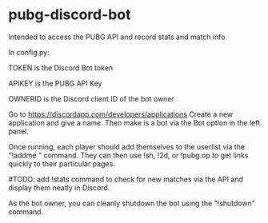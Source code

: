 # pubg-discord-bot
Intended to access the PUBG API and record stats and match info


In config.py:

TOKEN is the Discord Bot token

APIKEY is the PUBG API Key

OWNERID is the Discord client ID of the bot owner

Go to https://discordapp.com/developers/applications
Create a new application and give a name. Then make is a bot via the Bot option in the left panel.

Once running, each player should add themselves to the userlist via the "!addme <PUBG USERNAME>" command. They can then use !sh, !2d, or !pubg.op to get links quickly to their particular pages.

#TODO: add !stats command to check for new matches via the API and display them neatly in Discord.

As the bot owner, you can cleanly shutdown the bot using the "!shutdown" command.

